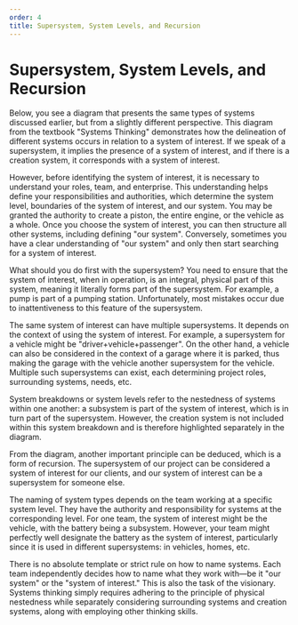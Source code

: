 ```yaml
---
order: 4
title: Supersystem, System Levels, and Recursion
---
```


# Supersystem, System Levels, and Recursion

Below, you see a diagram that presents the same types of systems discussed earlier, but from a slightly different perspective. This diagram from the textbook "Systems Thinking" demonstrates how the delineation of different systems occurs in relation to a system of interest. If we speak of a supersystem, it implies the presence of a system of interest, and if there is a creation system, it corresponds with a system of interest.

However, before identifying the system of interest, it is necessary to understand your roles, team, and enterprise. This understanding helps define your responsibilities and authorities, which determine the system level, boundaries of the system of interest, and our system. You may be granted the authority to create a piston, the entire engine, or the vehicle as a whole. Once you choose the system of interest, you can then structure all other systems, including defining "our system". Conversely, sometimes you have a clear understanding of "our system" and only then start searching for a system of interest.

What should you do first with the supersystem? You need to ensure that the system of interest, when in operation, is an integral, physical part of this system, meaning it literally forms part of the supersystem. For example, a pump is part of a pumping station. Unfortunately, most mistakes occur due to inattentiveness to this feature of the supersystem.

The same system of interest can have multiple supersystems. It depends on the context of using the system of interest. For example, a supersystem for a vehicle might be "driver+vehicle+passenger". On the other hand, a vehicle can also be considered in the context of a garage where it is parked, thus making the garage with the vehicle another supersystem for the vehicle. Multiple such supersystems can exist, each determining project roles, surrounding systems, needs, etc.

System breakdowns or system levels refer to the nestedness of systems within one another: a subsystem is part of the system of interest, which is in turn part of the supersystem. However, the creation system is not included within this system breakdown and is therefore highlighted separately in the diagram.

From the diagram, another important principle can be deduced, which is a form of recursion. The supersystem of our project can be considered a system of interest for our clients, and our system of interest can be a supersystem for someone else.

The naming of system types depends on the team working at a specific system level. They have the authority and responsibility for systems at the corresponding level. For one team, the system of interest might be the vehicle, with the battery being a subsystem. However, your team might perfectly well designate the battery as the system of interest, particularly since it is used in different supersystems: in vehicles, homes, etc.

There is no absolute template or strict rule on how to name systems. Each team independently decides how to name what they work with—be it "our system" or the "system of interest." This is also the task of the visionary. Systems thinking simply requires adhering to the principle of physical nestedness while separately considering surrounding systems and creation systems, along with employing other thinking skills.